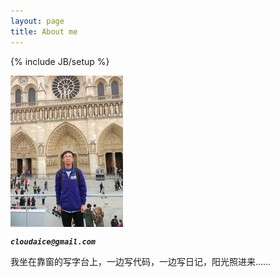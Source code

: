 ```yaml
---
layout: page
title: About me
---
```


{% include JB/setup %}

<img src=/images/me.jpg align="middle">

***`cloudaice@gmail.com`***

我坐在靠窗的写字台上，一边写代码，一边写日记，阳光照进来……

